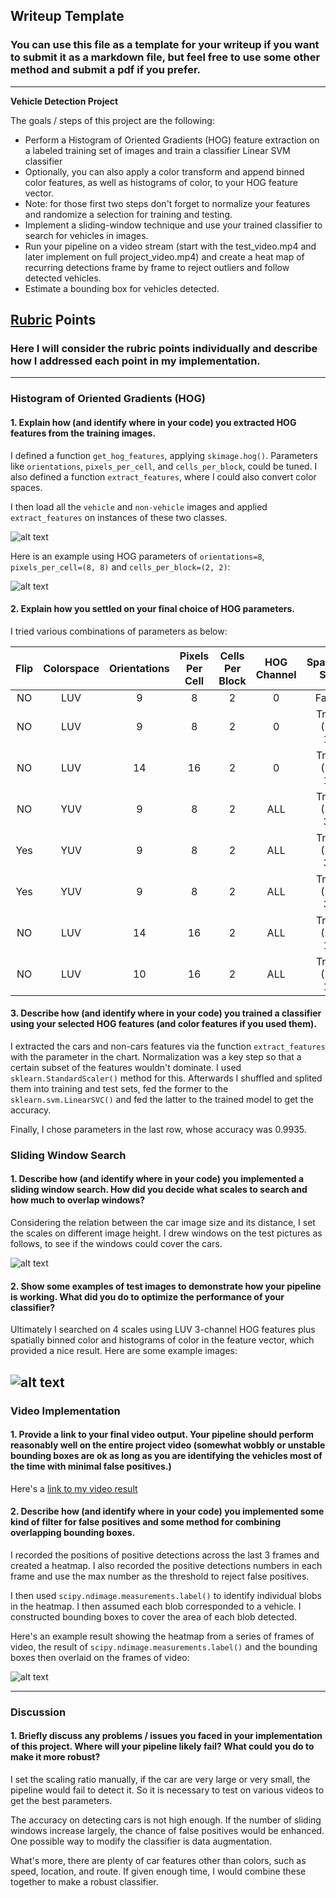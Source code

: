 ## Writeup Template
### You can use this file as a template for your writeup if you want to submit it as a markdown file, but feel free to use some other method and submit a pdf if you prefer.

---
	
**Vehicle Detection Project**

The goals / steps of this project are the following:

* Perform a Histogram of Oriented Gradients (HOG) feature extraction on a labeled training set of images and train a classifier Linear SVM classifier
* Optionally, you can also apply a color transform and append binned color features, as well as histograms of color, to your HOG feature vector. 
* Note: for those first two steps don't forget to normalize your features and randomize a selection for training and testing.
* Implement a sliding-window technique and use your trained classifier to search for vehicles in images.
* Run your pipeline on a video stream (start with the test_video.mp4 and later implement on full project_video.mp4) and create a heat map of recurring detections frame by frame to reject outliers and follow detected vehicles.
* Estimate a bounding box for vehicles detected.

[//]: # (Image References)
[image1]: ./output_images/car_not_car.jpg
[image2]: ./output_images/HOG_example.jpg
[image3]: ./output_images/sliding_window_boxes.jpg
[image4]: ./output_images/sliding_window_result.jpg
[image5]: ./output_images/bboxes_and_heat.jpg
[video1]: ./vehicle-detected-result.mp4

## [Rubric](https://review.udacity.com/#!/rubrics/513/view) Points
### Here I will consider the rubric points individually and describe how I addressed each point in my implementation.  

---

### Histogram of Oriented Gradients (HOG)

#### 1. Explain how (and identify where in your code) you extracted HOG features from the training images.


I defined a function `get_hog_features`, applying `skimage.hog()`. Parameters like `orientations`, `pixels_per_cell`, and `cells_per_block`, could be tuned. I also defined a function `extract_features`, where I could also convert color spaces.

I then load all the `vehicle` and `non-vehicle` images and applied `extract_features` on instances of these two classes. 

![alt text][image1]

Here is an example using HOG parameters of `orientations=8`, `pixels_per_cell=(8, 8)` and `cells_per_block=(2, 2)`:

![alt text][image2]

#### 2. Explain how you settled on your final choice of HOG parameters.

I tried various combinations of parameters as below:

| Flip     | Colorspace | Orientations | Pixels Per Cell | Cells Per Block | HOG Channel | Spatial Size |Hist Bin|Accuracy|
| :-----:  | :--------: | :----------: | :-------------: | :-------------: | :---------: | ------------:|----:   |----:   |
| NO       | LUV        | 9            | 8               | 2               | 0           | False        |False   |0.9516  |
| NO       | LUV        | 9            | 8               | 2               | 0           | True,(16, 16)         |False   |0.9744  |
| NO       |   LUV      | 14           | 16              | 2               | 0           | True,(16, 16)       |True,32  |0.9811  |
| NO       | YUV       | 9            | 8               | 2               | ALL          | True,(32, 32)       |True,16 |0.9947  |
| Yes      |  YUV        | 9            | 8               | 2               | ALL          | True,(32, 32)       |True,16 |0.9941  |
| Yes      |  YUV        | 9            | 8               | 2               | ALL          | True,(32, 32)       |False |0.9935  |
| NO       |   LUV      | 14           | 16              | 2               | ALL           | True,(16, 16)       |True,32  | 0.9952 |
| NO       |   LUV      | 10           | 16              | 2               | ALL           | True,(16, 16)       |True,32  | 0.9935 |


#### 3. Describe how (and identify where in your code) you trained a classifier using your selected HOG features (and color features if you used them).

I extracted the cars and non-cars features via the function `extract_features` with the parameter in the chart. Normalization was a key step so that a certain subset of the features wouldn't dominate. I used `sklearn.StandardScaler()` method for this. Afterwards I shuffled and splited them into training and test sets, fed the former to the `sklearn.svm.LinearSVC()` and fed the latter to the trained model to get the accuracy.

Finally, I chose parameters in the last row, whose accuracy was 0.9935.

### Sliding Window Search

#### 1. Describe how (and identify where in your code) you implemented a sliding window search.  How did you decide what scales to search and how much to overlap windows?
Considering the relation between the car image size and its distance, I set the scales on different image height.
I drew windows on the test pictures as follows, to see if the windows could cover the cars.

![alt text][image3]

#### 2. Show some examples of test images to demonstrate how your pipeline is working.  What did you do to optimize the performance of your classifier?

Ultimately I searched on 4 scales using LUV 3-channel HOG features plus spatially binned color and histograms of color in the feature vector, which provided a nice result.  Here are some example images:

![alt text][image4]
---

### Video Implementation

#### 1. Provide a link to your final video output.  Your pipeline should perform reasonably well on the entire project video (somewhat wobbly or unstable bounding boxes are ok as long as you are identifying the vehicles most of the time with minimal false positives.)
Here's a [link to my video result](./project_video.mp4)


#### 2. Describe how (and identify where in your code) you implemented some kind of filter for false positives and some method for combining overlapping bounding boxes.

I recorded the positions of positive detections across the last 3 frames and  created a heatmap. I also recorded the positive detections numbers in each frame and use the max number as the threshold to reject false positives. 

I then used `scipy.ndimage.measurements.label()` to identify individual blobs in the heatmap. I then assumed each blob corresponded to a vehicle.  I constructed bounding boxes to cover the area of each blob detected.  

Here's an example result showing the heatmap from a series of frames of video, the result of `scipy.ndimage.measurements.label()` and the bounding boxes then overlaid on the frames of video:

![alt text][image5]

---

### Discussion

#### 1. Briefly discuss any problems / issues you faced in your implementation of this project.  Where will your pipeline likely fail?  What could you do to make it more robust?

I set the scaling ratio manually, if the car are very large or very small, the pipeline would fail to detect it. So it is necessary to test on various videos to get the best parameters. 

The accuracy on detecting cars is not high enough. If the number of sliding windows increase largely, the chance of false positives would be enhanced. One possible way to modify the classifier is data augmentation.

What's more, there are plenty of car features other than colors, such as speed, location, and route. If given enough time, I would combine these together to make a robust classifier. 